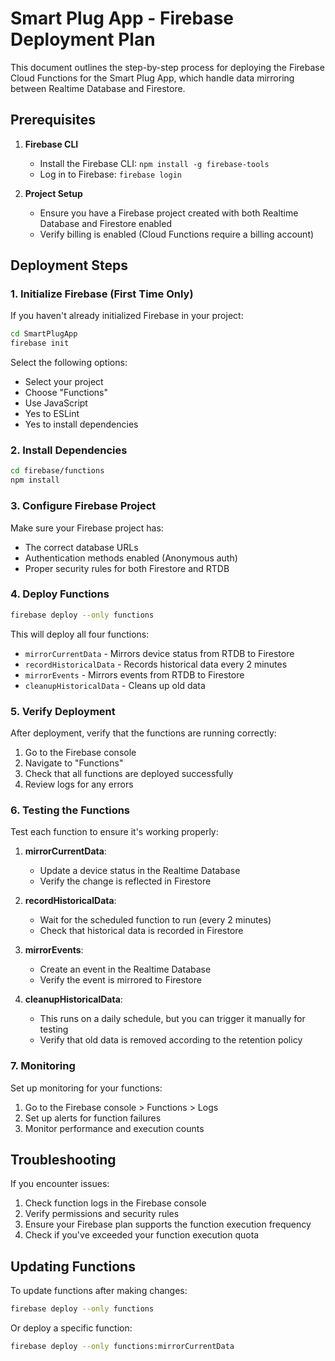 # Smart Plug App - Firebase Deployment Plan

This document outlines the step-by-step process for deploying the Firebase Cloud Functions for the Smart Plug App, which handle data mirroring between Realtime Database and Firestore.

## Prerequisites

1. **Firebase CLI**
   - Install the Firebase CLI: `npm install -g firebase-tools`
   - Log in to Firebase: `firebase login`

2. **Project Setup**
   - Ensure you have a Firebase project created with both Realtime Database and Firestore enabled
   - Verify billing is enabled (Cloud Functions require a billing account)

## Deployment Steps

### 1. Initialize Firebase (First Time Only)

If you haven't already initialized Firebase in your project:

```bash
cd SmartPlugApp
firebase init
```

Select the following options:
- Select your project
- Choose "Functions" 
- Use JavaScript
- Yes to ESLint
- Yes to install dependencies

### 2. Install Dependencies

```bash
cd firebase/functions
npm install
```

### 3. Configure Firebase Project

Make sure your Firebase project has:
- The correct database URLs
- Authentication methods enabled (Anonymous auth)
- Proper security rules for both Firestore and RTDB

### 4. Deploy Functions

```bash
firebase deploy --only functions
```

This will deploy all four functions:
- `mirrorCurrentData` - Mirrors device status from RTDB to Firestore
- `recordHistoricalData` - Records historical data every 2 minutes
- `mirrorEvents` - Mirrors events from RTDB to Firestore
- `cleanupHistoricalData` - Cleans up old data

### 5. Verify Deployment

After deployment, verify that the functions are running correctly:

1. Go to the Firebase console
2. Navigate to "Functions" 
3. Check that all functions are deployed successfully
4. Review logs for any errors

### 6. Testing the Functions

Test each function to ensure it's working properly:

1. **mirrorCurrentData**:
   - Update a device status in the Realtime Database
   - Verify the change is reflected in Firestore

2. **recordHistoricalData**:
   - Wait for the scheduled function to run (every 2 minutes)
   - Check that historical data is recorded in Firestore

3. **mirrorEvents**:
   - Create an event in the Realtime Database
   - Verify the event is mirrored to Firestore

4. **cleanupHistoricalData**:
   - This runs on a daily schedule, but you can trigger it manually for testing
   - Verify that old data is removed according to the retention policy

### 7. Monitoring

Set up monitoring for your functions:

1. Go to the Firebase console > Functions > Logs
2. Set up alerts for function failures
3. Monitor performance and execution counts

## Troubleshooting

If you encounter issues:

1. Check function logs in the Firebase console
2. Verify permissions and security rules
3. Ensure your Firebase plan supports the function execution frequency
4. Check if you've exceeded your function execution quota

## Updating Functions

To update functions after making changes:

```bash
firebase deploy --only functions
```

Or deploy a specific function:

```bash
firebase deploy --only functions:mirrorCurrentData
``` 